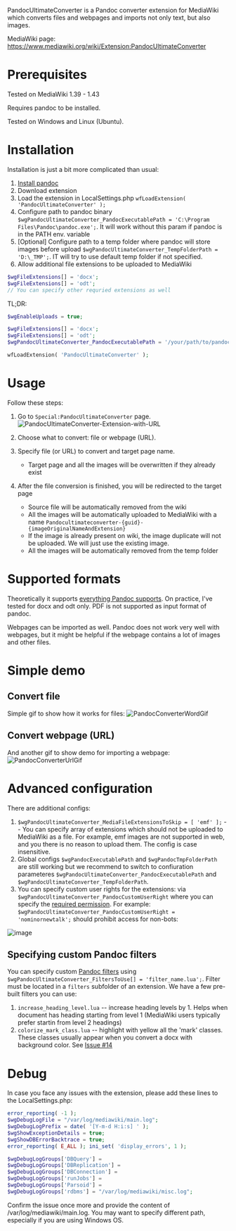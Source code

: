 PandocUltimateConverter is a Pandoc converter extension for MediaWiki which converts files and webpages and imports not only text, but also images.

MediaWiki page: https://www.mediawiki.org/wiki/Extension:PandocUltimateConverter

# Prerequisites
Tested on MediaWiki 1.39 - 1.43

Requires pandoc to be installed.

Tested on Windows and Linux (Ubuntu).

# Installation
Installation is just a bit more complicated than usual:
1. [Install pandoc](https://pandoc.org/installing.html)
2. Download extension
3. Load the extension in LocalSettings.php ```wfLoadExtension( 'PandocUltimateConverter' );```
4. Configure path to pandoc binary ```$wgPandocUltimateConverter_PandocExecutablePath = 'C:\Program Files\Pandoc\pandoc.exe';```. It will work without this param if pandoc is in the PATH env. variable
6. [Optional] Configure path to a temp folder where pandoc will store images before upload ```$wgPandocUltimateConverter_TempFolderPath = 'D:\_TMP';```. IT will try to use default temp folder if not specified. 
7. Allow additional file extensions to be uploaded to MediaWiki
```php
$wgFileExtensions[] = 'docx';
$wgFileExtensions[] = 'odt';
// You can specify other requried extensions as well
```

TL;DR:
```php
$wgEnableUploads = true;

$wgFileExtensions[] = 'docx';
$wgFileExtensions[] = 'odt';
$wgPandocUltimateConverter_PandocExecutablePath = '/your/path/to/pandoc'; # For example, 'C:\Program Files\Pandoc\pandoc.exe'

wfLoadExtension( 'PandocUltimateConverter' );
```

# Usage
Follow these steps:
1. Go to ```Special:PandocUltimateConverter``` page. ![PandocUltimateConverter-Extension-with-URL](https://github.com/user-attachments/assets/d935bc66-a7f8-4e1f-9d1f-4442c555570b)

2. Choose what to convert: file or webpage (URL).

3. Specify file (or URL) to convert and target page name.
   - Target page and all the images will be overwritten if they already exist
4. After the file conversion is finished, you will be redirected to the target page
   - Source file will be automatically removed from the wiki
   - All the images will be automatically uploaded to MediaWiki with a name ```Pandocultimateconverter-{guid}-{imageOriginalNameAndExtension}```
   - If the image is already present on wiki, the image duplicate will not be uploaded. We will just use the existing image.
   - All the images will be automatically removed from the temp folder
   

# Supported formats
Theoretically it supports [everything Pandoc supports](https://pandoc.org/MANUAL.html#general-options). On practice, I've tested for docx and odt only. 
PDF is not supported as input format of pandoc.

Webpages can be imported as well. Pandoc does not work very well with webpages, but it might be helpful if the webpage contains a lot of images and other files.

# Simple demo
## Convert file
Simple gif to show how it works for files:
![PandocConverterWordGif](https://github.com/user-attachments/assets/3c52a62c-5647-47a9-a941-37ac2ac3c192)

## Convert webpage (URL)
And another gif to show demo for importing a webpage:
![PandocConverterUrlGif](https://github.com/user-attachments/assets/0c1a8855-a09b-42c8-9e94-003bd5487404)

# Advanced configuration
There are additional configs:
1.  ```$wgPandocUltimateConverter_MediaFileExtensionsToSkip = [ 'emf' ];``` -- You can specify array of extensions which should not be uploaded to MediaWiki as a file. For example, emf images are not supported in web, and you there is no reason to upload them. The config is case insensitive.
2. Global configs ```$wgPandocExecutablePath``` and ```$wgPandocTmpFolderPath ``` are still working but we recommend to switch to confiuration parameteres ```$wgPandocUltimateConverter_PandocExecutablePath``` and ```$wgPandocUltimateConverter_TempFolderPath```.
3. You can specify custom user rights for the extensions: via ```$wgPandocUltimateConverter_PandocCustomUserRight``` where you can specify the [required permission](https://www.mediawiki.org/wiki/Manual:User_rights#List_of_permissions). For example: ```$wgPandocUltimateConverter_PandocCustomUserRight = 'nominornewtalk';``` should prohibit access for non-bots:

![image](https://github.com/user-attachments/assets/550ec70b-60fe-4074-b0aa-acb475aed9ab)

## Specifying custom Pandoc filters
You can specify custom [Pandoc filters](https://pandoc.org/filters.html) using ```$wgPandocUltimateConverter_FiltersToUse[] = 'filter_name.lua';```. Filter must be located in a ```filters``` subfolder of an extension. We have a few pre-built filters you can use:
1. ```increase_heading_level.lua``` -- increase heading levels by 1. Helps when document has heading starting from level 1 (MediaWiki users typically prefer startin from level 2 headings)
2. ```colorize_mark_class.lua``` -- highlight with yellow all the 'mark' classes. These classes usually appear when you convert a docx with background color. See [Issue #14](https://github.com/Griboedow/PandocUltimateConverter/issues/14)

# Debug
In case you face any issues with the extension, please add these lines to the LocalSettings.php:

```php
error_reporting( -1 );
$wgDebugLogFile = "/var/log/mediawiki/main.log";
$wgDebugLogPrefix = date( '[Y-m-d H:i:s] ' );
$wgShowExceptionDetails = true;
$wgShowDBErrorBacktrace = true;
error_reporting( E_ALL ); ini_set( 'display_errors', 1 );

$wgDebugLogGroups['DBQuery'] =
$wgDebugLogGroups['DBReplication'] =
$wgDebugLogGroups['DBConnection'] =
$wgDebugLogGroups['runJobs'] =
$wgDebugLogGroups['Parsoid'] =
$wgDebugLogGroups['rdbms'] = "/var/log/mediawiki/misc.log";
```
Confirm the issue once more and provide the content of /var/log/mediawiki/main.log. You may want to specify different path, especially if you are using Windows OS.
